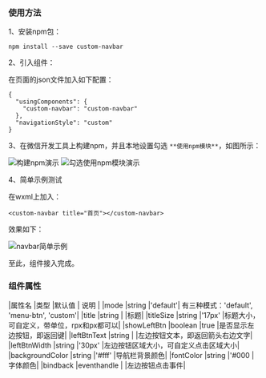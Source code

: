 ### 使用方法

1、安装npm包：

```
npm install --save custom-navbar
```

2、引入组件：

在页面的json文件加入如下配置：

```
{
  "usingComponents": {
    "custom-navbar": "custom-navbar"
  },
  "navigationStyle": "custom"
}
```

3、在微信开发工具上构建npm，并且本地设置勾选 ```**使用npm模块**```，如图所示：

![构建npm演示](https://i.niupic.com/images/2020/03/31/7crs.jpeg)
![勾选使用npm模块演示](https://i.niupic.com/images/2020/03/31/7cru.jpeg)

4、简单示例测试

在wxml上加入：

```
<custom-navbar title="首页"></custom-navbar>
```

效果如下：

![navbar简单示例](https://i.niupic.com/images/2020/03/31/7crv.png)

至此，组件接入完成。

### 组件属性

|属性名           |类型         |默认值    |  说明  |
|mode            |string      |'default'| 有三种模式：'default', 'menu-btn', 'custom'|
|title           |string      |         |标题|
|titleSize       |string      |'17px'   |标题大小，可自定义，带单位，rpx和px都可以|
|showLeftBtn     |boolean     |true     |是否显示左边按钮，即返回键|
|leftBtnText     |string      |         |左边按钮文本，即返回箭头右边文字|
|leftBtnWidth    |string      |'30px'   |左边按钮区域大小，可自定义点击区域大小|
|backgroundColor |string      |'#fff'   |导航栏背景颜色|
|fontColor       |string      |'#000    |字体颜色|
|bindback        |eventhandle |         |左边按钮点击事件|
